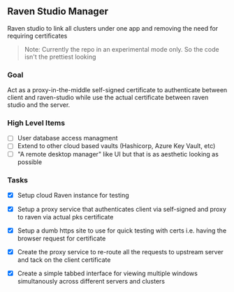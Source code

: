 ## Raven Studio Manager

Raven studio to link all clusters under one app and removing the need for requiring certificates

> Note: Currently the repo in an experimental mode only. So the code isn't the prettiest looking

### Goal

Act as a proxy-in-the-middle self-signed certificate to authenticate between client and raven-studio while use the actual certificate between raven studio and the server.

### High Level Items
- [ ] User database access managment
- [ ] Extend to other cloud based vaults (Hashicorp, Azure Key Vault, etc)
- [ ] "A remote desktop manager" like UI but that is as aesthetic looking as possible

### Tasks

- [x] Setup cloud Raven instance for testing
- [x] Setup a proxy service that authenticates client via self-signed and proxy to raven via actual pks certificate

- [x] Setup a dumb https site to use for quick testing with certs i.e. having the browser request for certificate
- [x] Create the proxy service to re-route all the requests to upstream server and tack on the client certificate
- [x] Create a simple tabbed interface for viewing multiple windows simultanously across different servers and clusters
